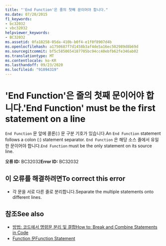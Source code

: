 ```yaml
---
title: "'End Function'은 줄의 첫째 문이어야 합니다."
ms.date: 07/20/2015
f1_keywords:
- bc32032
- vbc32032
helpviewer_keywords:
- BC32032
ms.assetid: 0fa18258-05da-410b-b0f4-e1f0f8907d4b
ms.openlocfilehash: a1750687f7d1458b3af4de5a16ec502989d8b69d
ms.sourcegitcommit: bf5c5850654187705bc94cc40ebfb62fe346ab02
ms.translationtype: MT
ms.contentlocale: ko-KR
ms.lasthandoff: 09/23/2020
ms.locfileid: "91094319"
---
```

# <a name="end-function-must-be-the-first-statement-on-a-line"></a><span data-ttu-id="61d28-102">'End Function'은 줄의 첫째 문이어야 합니다.</span><span class="sxs-lookup"><span data-stu-id="61d28-102">'End Function' must be the first statement on a line</span></span>

<span data-ttu-id="61d28-103">`End Function` 문 앞에 콜론(:) 문 구분 기호가 있습니다.</span><span class="sxs-lookup"><span data-stu-id="61d28-103">An `End Function` statement follows a colon (:) statement separator.</span></span> <span data-ttu-id="61d28-104">`End Function` 은 해당 소스 줄에서 유일한 문이어야 합니다.</span><span class="sxs-lookup"><span data-stu-id="61d28-104">`End Function` must be the only statement on its source line.</span></span>  
  
 <span data-ttu-id="61d28-105">**오류 ID:** BC32032</span><span class="sxs-lookup"><span data-stu-id="61d28-105">**Error ID:** BC32032</span></span>  
  
## <a name="to-correct-this-error"></a><span data-ttu-id="61d28-106">이 오류를 해결하려면</span><span class="sxs-lookup"><span data-stu-id="61d28-106">To correct this error</span></span>  
  
- <span data-ttu-id="61d28-107">각 문을 서로 다른 줄로 분리합니다.</span><span class="sxs-lookup"><span data-stu-id="61d28-107">Separate the multiple statements onto different lines.</span></span>  
  
## <a name="see-also"></a><span data-ttu-id="61d28-108">참조</span><span class="sxs-lookup"><span data-stu-id="61d28-108">See also</span></span>

- [<span data-ttu-id="61d28-109">방법: 코드에서 명령문 분리 및 결합</span><span class="sxs-lookup"><span data-stu-id="61d28-109">How to: Break and Combine Statements in Code</span></span>](../programming-guide/program-structure/how-to-break-and-combine-statements-in-code.md)
- [<span data-ttu-id="61d28-110">Function 문</span><span class="sxs-lookup"><span data-stu-id="61d28-110">Function Statement</span></span>](../language-reference/statements/function-statement.md)
